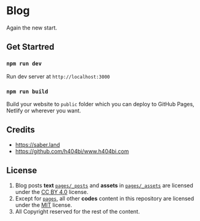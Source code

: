 # Blog

Again the new start.

## Get Startred

### `npm run dev`

Run dev server at `http://localhost:3000`

### `npm run build`

Build your website to `public` folder which you can deploy to GitHub Pages, Netlify or wherever you want.

## Credits

- https://saber.land
- https://github.com/h404bi/www.h404bi.com

## License 
1. Blog posts **text** [`pages/_posts`](pages/_posts) and **assets** in [`pages/_assets`](pages/_assets) are licensed under the [CC BY 4.0](https://creativecommons.org/licenses/by/4.0/) license.  
2. Except for [`pages`](pages), all other **codes** content in this repository are licensed under the [MIT](https://opensource.org/licenses/MIT) license.  
3. All Copyright reserved for the rest of the content.
